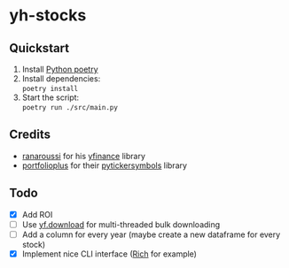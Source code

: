 # yh-stocks

## Quickstart
1. Install [Python poetry](https://python-poetry.org/docs/)
2. Install dependencies:<br>
  `poetry install`
3. Start the script:<br>
  `poetry run ./src/main.py`

## Credits
* [ranaroussi](https://github.com/ranaroussi) for his [yfinance](https://github.com/ranaroussi/yfinance) library
* [portfolioplus](https://github.com/portfolioplus) for their [pytickersymbols](https://github.com/portfolioplus/pytickersymbols) library

## Todo
* [x] Add ROI
* [ ] Use [yf.download](https://aroussi.com/post/python-yahoo-finance) for multi-threaded bulk downloading
* [ ] Add a column for every year (maybe create a new dataframe for every stock)
* [x] Implement nice CLI interface ([Rich](https://github.com/Textualize/rich) for example)

